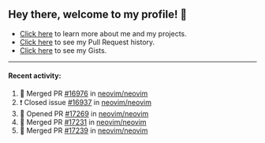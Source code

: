 ## Hey there, welcome to my profile! 👋

- [Click here](https://seandewar.github.io/) to learn more about me and my projects.
- [Click here](https://github.com/search?p=1&q=author%3Aseandewar+is%3Apr) to see my Pull Request history.
- [Click here](https://gist.github.com/seandewar) to see my Gists.

---

#### Recent activity:

<!--START_SECTION:activity-->
1. 🎉 Merged PR [#16976](https://github.com/neovim/neovim/pull/16976) in [neovim/neovim](https://github.com/neovim/neovim)
2. ❗️ Closed issue [#16937](https://github.com/neovim/neovim/issues/16937) in [neovim/neovim](https://github.com/neovim/neovim)
3. 💪 Opened PR [#17269](https://github.com/neovim/neovim/pull/17269) in [neovim/neovim](https://github.com/neovim/neovim)
4. 🎉 Merged PR [#17231](https://github.com/neovim/neovim/pull/17231) in [neovim/neovim](https://github.com/neovim/neovim)
5. 🎉 Merged PR [#17239](https://github.com/neovim/neovim/pull/17239) in [neovim/neovim](https://github.com/neovim/neovim)
<!--END_SECTION:activity-->
